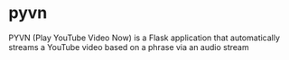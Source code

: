 # pyvn
PYVN (Play YouTube Video Now) is a Flask application that automatically streams a YouTube video based on a phrase via an audio stream
